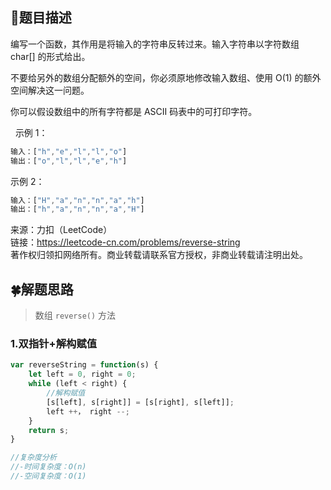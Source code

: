 ## :rainbow:题目描述

编写一个函数，其作用是将输入的字符串反转过来。输入字符串以字符数组 char[] 的形式给出。

不要给另外的数组分配额外的空间，你必须原地修改输入数组、使用 O(1) 的额外空间解决这一问题。

你可以假设数组中的所有字符都是 ASCII 码表中的可打印字符。

 
示例 1：
```javascript
输入：["h","e","l","l","o"]
输出：["o","l","l","e","h"]
```

示例 2：
```javascript
输入：["H","a","n","n","a","h"]
输出：["h","a","n","n","a","H"]
```


来源：力扣（LeetCode）  
链接：https://leetcode-cn.com/problems/reverse-string  
著作权归领扣网络所有。商业转载请联系官方授权，非商业转载请注明出处。  

## :four_leaf_clover:解题思路

>数组 `reverse()` 方法

### 1.双指针+解构赋值
```javascript
var reverseString = function(s) {
    let left = 0, right = 0;
    while (left < right) {
        //解构赋值
        [s[left], s[right]] = [s[right], s[left]];
        left ++， right --;
    }
    return s;
}

//复杂度分析
//-时间复杂度：O(n)
//-空间复杂度：O(1)
```